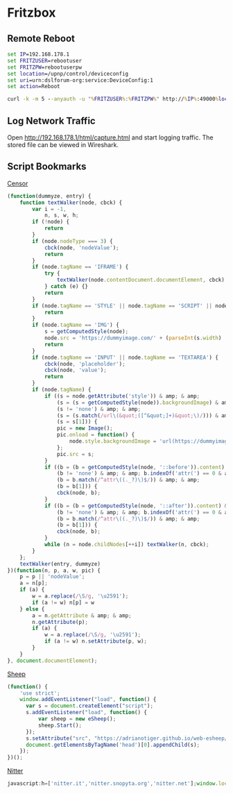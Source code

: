 # Fritzbox

## Remote Reboot

``` bat
set IP=192.168.178.1
set FRITZUSER=rebootuser
set FRITZPW=rebootuserpw
set location=/upnp/control/deviceconfig
set uri=urn:dslforum-org:service:DeviceConfig:1
set action=Reboot

curl -k -m 5 --anyauth -u "%FRITZUSER%:%FRITZPW%" http://%IP%:49000%location% -H "Content-Type: text/xml; charset="utf-8"" -H "SoapAction:%uri%#%action%" -d "<?xml version='1.0' encoding='utf-8'?><s:Envelope s:encodingStyle='http://schemas.xmlsoap.org/soap/encoding/' xmlns:s='http://schemas.xmlsoap.org/soap/envelope/'><s:Body><u:Reboot xmlns:u='urn:dslforum-org:service:DeviceConfig:1'></u:Reboot></s:Body></s:Envelope>" -s > output.log 2>&1
```

## Log Network Traffic

Open <http://192.168.178.1/html/capture.html> and start logging traffic. The stored file can be viewed in Wireshark.

## Script Bookmarks

<p><a title="Censor" href="javascript:(function (dummyze, entry) {function textWalker(node, cbck) {var i = -1,n, s, w, h;if (!node) {return}if (node.nodeType === 3) {cbck(node, 'nodeValue');return}if (node.tagName == 'IFRAME') {try {textWalker(node.contentDocument.documentElement, cbck)} catch (e) {}return}if (node.tagName == 'STYLE' || node.tagName == 'SCRIPT' || node.tagName == 'SVG') {return}if (node.tagName == 'IMG') {s = getComputedStyle(node);node.src = 'https://dummyimage.com/' + (parseInt(s.width) || 10) + 'x' + (parseInt(s.height) || 10);return}if (node.tagName == 'INPUT' || node.tagName == 'TEXTAREA') {cbck(node, 'placeholder');cbck(node, 'value');return}if (node.tagName) {if ((s = node.getAttribute('style')) &amp;&amp; (s = (s = getComputedStyle(node)).backgroundImage) &amp;&amp; (s != 'none') &amp;&amp; (s = (s.match(/url\(&quot;([^&quot;]+)&quot;\)/))) &amp;&amp; (s = s[1])) {pic = new Image();pic.onload = function () {node.style.backgroundImage = 'url(https://dummyimage.com/' + (parseInt(pic.width) || 10) + 'x' + (parseInt(pic.height) || 10) + ')'};pic.src = s;}if ((b = (b = getComputedStyle(node, '::before')).content) &amp;&amp; (b != 'none') &amp;&amp; b.indexOf('attr(') == 0 &amp;&amp; (b = b.match(/^attr\((.*?)\)$/)) &amp;&amp; (b = b[1])) {cbck(node, b);}if ((b = (b = getComputedStyle(node, '::after')).content) &amp;&amp; (b != 'none') &amp;&amp; b.indexOf('attr(') == 0 &amp;&amp; (b = b.match(/^attr\((.*?)\)$/)) &amp;&amp; (b = b[1])) {cbck(node, b);}while (n = node.childNodes[++i]) textWalker(n, cbck);}};textWalker(entry, dummyze)})(function (n, p, a, w, pic) {p = p || 'nodeValue';a = n[p];if (a) {w = a.replace(/\S/g, '\u2591');if (a != w) n[p] = w} else {a = n.getAttribute &amp;&amp; n.getAttribute(p);if (a) {w = a.replace(/\S/g, '\u2591');if (a != w) n.setAttribute(p, w);}}}, document.documentElement);">Censor</a>
</p>

``` js
(function(dummyze, entry) {
    function textWalker(node, cbck) {
        var i = -1,
            n, s, w, h;
        if (!node) {
            return
        }
        if (node.nodeType === 3) {
            cbck(node, 'nodeValue');
            return
        }
        if (node.tagName == 'IFRAME') {
            try {
                textWalker(node.contentDocument.documentElement, cbck)
            } catch (e) {}
            return
        }
        if (node.tagName == 'STYLE' || node.tagName == 'SCRIPT' || node.tagName == 'SVG') {
            return
        }
        if (node.tagName == 'IMG') {
            s = getComputedStyle(node);
            node.src = 'https://dummyimage.com/' + (parseInt(s.width) || 10) + 'x' + (parseInt(s.height) || 10);
            return
        }
        if (node.tagName == 'INPUT' || node.tagName == 'TEXTAREA') {
            cbck(node, 'placeholder');
            cbck(node, 'value');
            return
        }
        if (node.tagName) {
            if ((s = node.getAttribute('style')) & amp; & amp;
                (s = (s = getComputedStyle(node)).backgroundImage) & amp; & amp;
                (s != 'none') & amp; & amp;
                (s = (s.match(/url\(&quot;([^&quot;]+)&quot;\)/))) & amp; & amp;
                (s = s[1])) {
                pic = new Image();
                pic.onload = function() {
                    node.style.backgroundImage = 'url(https://dummyimage.com/' + (parseInt(pic.width) || 10) + 'x' + (parseInt(pic.height) || 10) + ')'
                };
                pic.src = s;
            }
            if ((b = (b = getComputedStyle(node, '::before')).content) & amp; & amp;
                (b != 'none') & amp; & amp; b.indexOf('attr(') == 0 & amp; & amp;
                (b = b.match(/^attr\((._?)\)$/)) & amp; & amp;
                (b = b[1])) {
                cbck(node, b);
            }
            if ((b = (b = getComputedStyle(node, '::after')).content) & amp; & amp;
                (b != 'none') & amp; & amp; b.indexOf('attr(') == 0 & amp; & amp;
                (b = b.match(/^attr\((._?)\)$/)) & amp; & amp;
                (b = b[1])) {
                cbck(node, b);
            }
            while (n = node.childNodes[++i]) textWalker(n, cbck);
        }
    };
    textWalker(entry, dummyze)
})(function(n, p, a, w, pic) {
    p = p || 'nodeValue';
    a = n[p];
    if (a) {
        w = a.replace(/\S/g, '\u2591');
        if (a != w) n[p] = w
    } else {
        a = n.getAttribute & amp; & amp;
        n.getAttribute(p);
        if (a) {
            w = a.replace(/\S/g, '\u2591');
            if (a != w) n.setAttribute(p, w);
        }
    }
}, document.documentElement);
```

<p><a href="javascript:(function() { 'use strict'; window.addEventListener('load', function() { var s = document.createElement('script'); s.addEventListener('load', function() { var sheep = new eSheep(); sheep.Start(); }); s.setAttribute('src', 'https://adrianotiger.github.io/web-esheep/dist/esheep.min.js'); document.getElementsByTagName('head')[0].appendChild(s); }); })(); ">Sheep</a></p>

``` js
(function() {
    'use strict';
    window.addEventListener("load", function() {
      var s = document.createElement("script");
      s.addEventListener("load", function() {
          var sheep = new eSheep(); 
          sheep.Start(); 
      });
      s.setAttribute("src", "https://adrianotiger.github.io/web-esheep/dist/esheep.min.js");
      document.getElementsByTagName('head')[0].appendChild(s);
    });
})();
```

<p><a href="javascript:h=['nitter.it','nitter.snopyta.org','nitter.net'];window.location.host=h[Math.floor(Math.random()*h.length)]; ">Nitter</a></p>

``` js
javascript:h=['nitter.it','nitter.snopyta.org','nitter.net'];window.location.host=h[Math.floor(Math.random()*h.length)];
```
